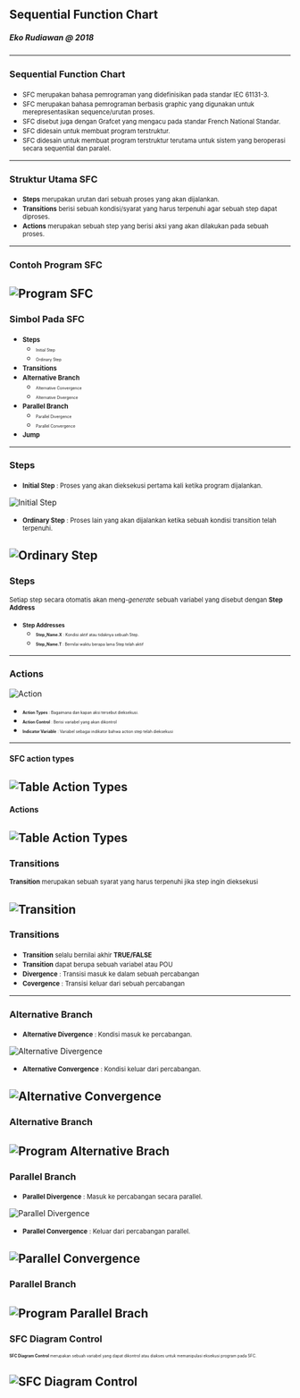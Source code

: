 ## Sequential Function Chart
##### Eko Rudiawan @ 2018
---

### Sequential Function Chart
* <span style="font-size:0.8em; ">SFC merupakan bahasa pemrograman yang didefinisikan pada standar IEC 61131-3.</span>
* <span style="font-size:0.8em; ">SFC merupakan bahasa pemrograman berbasis graphic yang digunakan untuk merepresentasikan sequence/urutan proses. </span>
* <span style="font-size:0.8em; ">SFC disebut juga dengan Grafcet yang mengacu pada standar French National Standar. </span>
* <span style="font-size:0.8em; ">SFC didesain untuk membuat program terstruktur. </span>
* <span style="font-size:0.8em; ">SFC didesain untuk membuat program terstruktur terutama untuk sistem yang beroperasi secara sequential dan paralel. </span>
---

### Struktur Utama SFC
* <span style="font-size:0.8em; ">**Steps** merupakan urutan dari sebuah proses yang akan dijalankan. </span>
* <span style="font-size:0.8em; ">**Transitions** berisi sebuah kondisi/syarat yang harus terpenuhi agar sebuah step dapat diproses. </span>
* <span style="font-size:0.8em; ">**Actions** merupakan sebuah step yang berisi aksi yang akan dilakukan pada sebuah proses. </span>
---

### Contoh Program SFC
![Program SFC](assets/image/program_sfc.png)
---

### Simbol Pada SFC

* <span style="font-size:0.8em; ">**Steps** </span>
    * <span style="font-size:0.5em; ">Initial Step </span>
    * <span style="font-size:0.5em; ">Ordinary Step </span>
* <span style="font-size:0.8em; ">**Transitions** </span>
* <span style="font-size:0.8em; ">**Alternative Branch** </span>
    * <span style="font-size:0.5em; ">Alternative Convergence </span>
    * <span style="font-size:0.5em; ">Alternative Divergence </span>
* <span style="font-size:0.8em; ">**Parallel Branch** </span>
    * <span style="font-size:0.5em; ">Parallel Divergence </span>
    * <span style="font-size:0.5em; ">Parallel Convergence </span>
* <span style="font-size:0.8em; ">**Jump** </span>

---

### Steps
* <span style="font-size:0.8em; ">**Initial Step** : Proses yang akan dieksekusi pertama kali ketika program dijalankan. </span>

![Initial Step](assets/image/initial_step.png)

* <span style="font-size:0.8em; ">**Ordinary Step** : Proses lain yang akan dijalankan ketika sebuah kondisi transition telah terpenuhi. </span>

![Ordinary Step](assets/image/ordinary_step.png)
---

### Steps 

<span style="font-size:0.8em; ">Setiap step secara otomatis akan meng-*generate* sebuah variabel yang disebut dengan **Step Address** </span>

* <span style="font-size:0.7em; ">**Step Addresses**</span>
    * <span style="font-size:0.5em; ">**Step_Name.X** : Kondisi aktif atau tidaknya sebuah Step.</span>
    * <span style="font-size:0.5em; ">**Step_Name.T** : Bernilai waktu berapa lama Step telah aktif</span>
---

### Actions 
![Action](assets/image/program_action.png)
* <span style="font-size:0.5em; ">**Action Types** : Bagaimana dan kapan aksi tersebut dieksekusi. </span>
* <span style="font-size:0.5em; ">**Action Control** : Berisi variabel yang akan dikontrol</span>
* <span style="font-size:0.5em; ">**Indicator Variable** : Variabel sebagai indikator bahwa action step telah dieksekusi</span>
---

#### SFC action types
![Table Action Types](assets/image/table_action_types_2.png)
---

#### Actions
![Table Action Types](assets/image/example_program_action.png)
---

### Transitions
<span style="font-size:0.8em; ">**Transition** merupakan sebuah syarat yang harus terpenuhi jika step ingin dieksekusi </span>

![Transition](assets/image/transition.png)
---

### Transitions
* <span style="font-size:0.8em; ">**Transition** selalu bernilai akhir **TRUE/FALSE**</span>
* <span style="font-size:0.8em; ">**Transition** dapat berupa sebuah variabel atau POU</span>
* <span style="font-size:0.8em; ">**Divergence** : Transisi masuk ke dalam sebuah percabangan</span>
* <span style="font-size:0.8em; ">**Covergence** : Transisi keluar dari sebuah percabangan</span>
---

### Alternative Branch
* <span style="font-size:0.8em; ">**Alternative Divergence** : Kondisi masuk ke percabangan. </span>

![Alternative Divergence](assets/image/alternative_divergence.png)

* <span style="font-size:0.8em; ">**Alternative Convergence** : Kondisi keluar dari percabangan. </span>

![Alternative Convergence](assets/image/alternative_convergence.png)
---

### Alternative Branch
![Program Alternative Brach](assets/image/program_alternative_branch.png)
---

### Parallel Branch
* <span style="font-size:0.8em; ">**Parallel Divergence** : Masuk ke percabangan secara parallel. </span>

![Parallel Divergence](assets/image/parallel_divergence.png)

* <span style="font-size:0.8em; ">**Parallel Convergence** : Keluar dari percabangan parallel. </span>

![Parallel Convergence](assets/image/parallel_convergence.png)
---

### Parallel Branch
![Program Parallel Brach](assets/image/program_parallel_branch.png)
---

### SFC Diagram Control
<span style="font-size:0.5em; ">**SFC Diagram Control** merupakan sebuah variabel yang dapat dikontrol atau diakses untuk memanipulasi eksekusi program pada SFC. </span>

![SFC Diagram Control](assets/image/sfc_diagram_control.png)
---